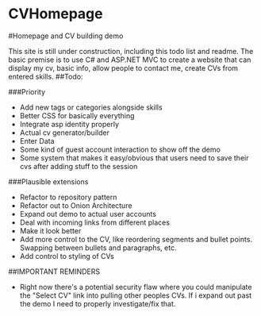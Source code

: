 CVHomepage
==========

#Homepage and CV building demo

This site is still under construction, including this todo list and readme. The basic premise is to use C# and ASP.NET MVC to
create a website that can display my cv, basic info, allow people to contact me, create CVs from entered skills.
##Todo:

###Priority
- Add new tags or categories alongside skills
- Better CSS for basically everything
- Integrate asp identity properly
- Actual cv generator/builder
- Enter Data
- Some kind of guest account interaction to show off the demo
- Some system that makes it easy/obvious that users need to save their cvs after adding stuff to the session

###Plausible extensions
- Refactor to repository pattern
- Refactor out to Onion Architecture
- Expand out demo to actual user accounts
- Deal with incoming links from different places
- Make it look better
- Add more control to the CV, like reordering segments and bullet points. Swapping between bullets and paragraphs, etc.
- Add control to styling of CVs


##IMPORTANT REMINDERS
- Right now there's a potential security flaw where you could manipulate the "Select CV" link into pulling other peoples CVs. If i expand out past the demo I need to properly investigate/fix that.
